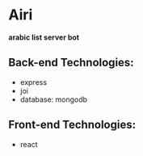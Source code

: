 # Airi
**arabic list server bot**

## Back-end Technologies:
- express
- joi
- database: mongodb

## Front-end Technologies:
- react




